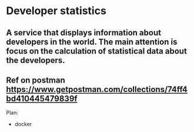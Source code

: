 # Developer statistics
A service that displays information about developers in the world. The main attention is focus on the calculation of statistical data about the developers.
---
Ref on postman https://www.getpostman.com/collections/74ff4bd410445479839f
---
Plan:
- docker
